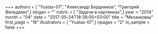 +++
authors = [ "Yustas-07", "Александр Бердников", "Григорий Фельдман",]
slogan = ""
rubric = [ "Задачи в картинках",]
year = "2014"
month = "04"
date = "2017-05-24T18:38:05+03:00"
title = "Механизмы"
first_page = "16"
illustrators = [ "Yustas-07",]
npages = "2"
in_sample = false
+++
